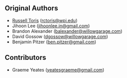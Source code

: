 Original Authors
----------------

 * [Russell Toris](http://users.wpi.edu/~rctoris/) (rctoris@wpi.edu)
 * Jihoon Lee (jihoonlee.in@gmail.com)
 * Brandon Alexander (balexander@willowgarage.com)
 * David Gossow (dgossow@willowgarage.com)
 * Benjamin Pitzer (ben.pitzer@gmail.com)

Contributors
------------

 * Graeme Yeates (yeatesgraeme@gmail.com)
